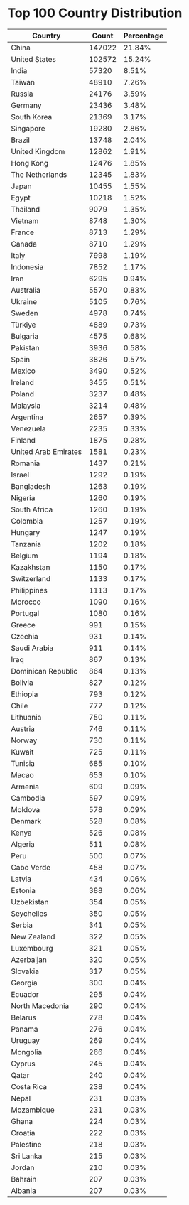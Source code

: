 # Top 100 Country Distribution
| Country | Count | Percentage |
|----|----|----|
| China | 147022 | 21.84% |
| United States | 102572 | 15.24% |
| India | 57320 | 8.51% |
| Taiwan | 48910 | 7.26% |
| Russia | 24176 | 3.59% |
| Germany | 23436 | 3.48% |
| South Korea | 21369 | 3.17% |
| Singapore | 19280 | 2.86% |
| Brazil | 13748 | 2.04% |
| United Kingdom | 12862 | 1.91% |
| Hong Kong | 12476 | 1.85% |
| The Netherlands | 12345 | 1.83% |
| Japan | 10455 | 1.55% |
| Egypt | 10218 | 1.52% |
| Thailand | 9079 | 1.35% |
| Vietnam | 8748 | 1.30% |
| France | 8713 | 1.29% |
| Canada | 8710 | 1.29% |
| Italy | 7998 | 1.19% |
| Indonesia | 7852 | 1.17% |
| Iran | 6295 | 0.94% |
| Australia | 5570 | 0.83% |
| Ukraine | 5105 | 0.76% |
| Sweden | 4978 | 0.74% |
| Türkiye | 4889 | 0.73% |
| Bulgaria | 4575 | 0.68% |
| Pakistan | 3936 | 0.58% |
| Spain | 3826 | 0.57% |
| Mexico | 3490 | 0.52% |
| Ireland | 3455 | 0.51% |
| Poland | 3237 | 0.48% |
| Malaysia | 3214 | 0.48% |
| Argentina | 2657 | 0.39% |
| Venezuela | 2235 | 0.33% |
| Finland | 1875 | 0.28% |
| United Arab Emirates | 1581 | 0.23% |
| Romania | 1437 | 0.21% |
| Israel | 1292 | 0.19% |
| Bangladesh | 1263 | 0.19% |
| Nigeria | 1260 | 0.19% |
| South Africa | 1260 | 0.19% |
| Colombia | 1257 | 0.19% |
| Hungary | 1247 | 0.19% |
| Tanzania | 1202 | 0.18% |
| Belgium | 1194 | 0.18% |
| Kazakhstan | 1150 | 0.17% |
| Switzerland | 1133 | 0.17% |
| Philippines | 1113 | 0.17% |
| Morocco | 1090 | 0.16% |
| Portugal | 1080 | 0.16% |
| Greece | 991 | 0.15% |
| Czechia | 931 | 0.14% |
| Saudi Arabia | 911 | 0.14% |
| Iraq | 867 | 0.13% |
| Dominican Republic | 864 | 0.13% |
| Bolivia | 827 | 0.12% |
| Ethiopia | 793 | 0.12% |
| Chile | 777 | 0.12% |
| Lithuania | 750 | 0.11% |
| Austria | 746 | 0.11% |
| Norway | 730 | 0.11% |
| Kuwait | 725 | 0.11% |
| Tunisia | 685 | 0.10% |
| Macao | 653 | 0.10% |
| Armenia | 609 | 0.09% |
| Cambodia | 597 | 0.09% |
| Moldova | 578 | 0.09% |
| Denmark | 528 | 0.08% |
| Kenya | 526 | 0.08% |
| Algeria | 511 | 0.08% |
| Peru | 500 | 0.07% |
| Cabo Verde | 458 | 0.07% |
| Latvia | 434 | 0.06% |
| Estonia | 388 | 0.06% |
| Uzbekistan | 354 | 0.05% |
| Seychelles | 350 | 0.05% |
| Serbia | 341 | 0.05% |
| New Zealand | 322 | 0.05% |
| Luxembourg | 321 | 0.05% |
| Azerbaijan | 320 | 0.05% |
| Slovakia | 317 | 0.05% |
| Georgia | 300 | 0.04% |
| Ecuador | 295 | 0.04% |
| North Macedonia | 290 | 0.04% |
| Belarus | 278 | 0.04% |
| Panama | 276 | 0.04% |
| Uruguay | 269 | 0.04% |
| Mongolia | 266 | 0.04% |
| Cyprus | 245 | 0.04% |
| Qatar | 240 | 0.04% |
| Costa Rica | 238 | 0.04% |
| Nepal | 231 | 0.03% |
| Mozambique | 231 | 0.03% |
| Ghana | 224 | 0.03% |
| Croatia | 222 | 0.03% |
| Palestine | 218 | 0.03% |
| Sri Lanka | 215 | 0.03% |
| Jordan | 210 | 0.03% |
| Bahrain | 207 | 0.03% |
| Albania | 207 | 0.03% |
